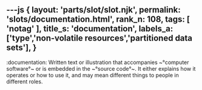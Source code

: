 ---js
{
  layout: 'parts/slot/slot.njk',
  permalink: 'slots/documentation.html',
  rank_n: 108,
  tags: [ 'notag' ],
  title_s: 'documentation',
  labels_a: ['type','non-volatile resources','partitioned data sets'],
}
---
:documentation:
Written text or illustration that accompanies ~°computer software°~ or is embedded in the ~°source code°~. It either explains how it operates or how to use it, and may mean different things to people in different roles.
